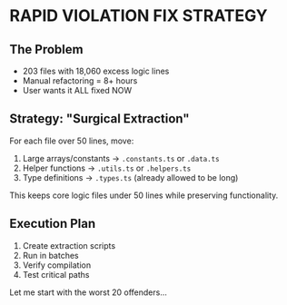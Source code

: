# RAPID VIOLATION FIX STRATEGY

## The Problem
- 203 files with 18,060 excess logic lines
- Manual refactoring = 8+ hours
- User wants it ALL fixed NOW

## Strategy: "Surgical Extraction"
For each file over 50 lines, move:
1. Large arrays/constants → `.constants.ts` or `.data.ts`
2. Helper functions → `.utils.ts` or `.helpers.ts`
3. Type definitions → `.types.ts` (already allowed to be long)

This keeps core logic files under 50 lines while preserving functionality.

## Execution Plan
1. Create extraction scripts
2. Run in batches
3. Verify compilation
4. Test critical paths

Let me start with the worst 20 offenders...



